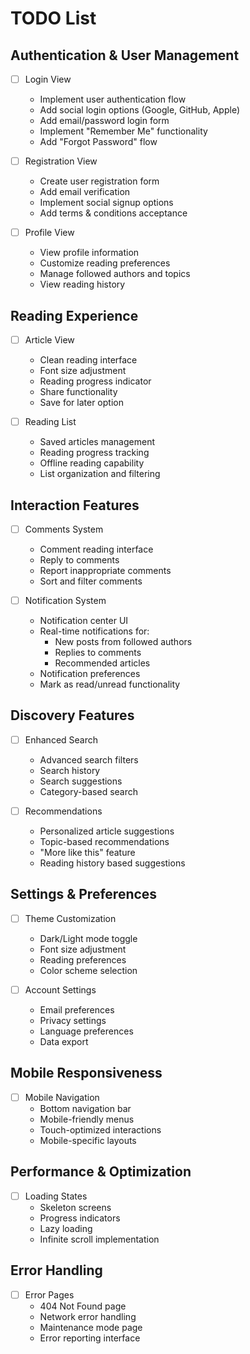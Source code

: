 # TODO List

## Authentication & User Management
- [ ] Login View
  - Implement user authentication flow
  - Add social login options (Google, GitHub, Apple)
  - Add email/password login form
  - Implement "Remember Me" functionality
  - Add "Forgot Password" flow

- [ ] Registration View
  - Create user registration form
  - Add email verification
  - Implement social signup options
  - Add terms & conditions acceptance

- [ ] Profile View
  - View profile information
  - Customize reading preferences
  - Manage followed authors and topics
  - View reading history

## Reading Experience
- [ ] Article View
  - Clean reading interface
  - Font size adjustment
  - Reading progress indicator
  - Share functionality
  - Save for later option

- [ ] Reading List
  - Saved articles management
  - Reading progress tracking
  - Offline reading capability
  - List organization and filtering

## Interaction Features
- [ ] Comments System
  - Comment reading interface
  - Reply to comments
  - Report inappropriate comments
  - Sort and filter comments

- [ ] Notification System
  - Notification center UI
  - Real-time notifications for:
    - New posts from followed authors
    - Replies to comments
    - Recommended articles
  - Notification preferences
  - Mark as read/unread functionality

## Discovery Features
- [ ] Enhanced Search
  - Advanced search filters
  - Search history
  - Search suggestions
  - Category-based search

- [ ] Recommendations
  - Personalized article suggestions
  - Topic-based recommendations
  - "More like this" feature
  - Reading history based suggestions

## Settings & Preferences
- [ ] Theme Customization
  - Dark/Light mode toggle
  - Font size adjustment
  - Reading preferences
  - Color scheme selection

- [ ] Account Settings
  - Email preferences
  - Privacy settings
  - Language preferences
  - Data export

## Mobile Responsiveness
- [ ] Mobile Navigation
  - Bottom navigation bar
  - Mobile-friendly menus
  - Touch-optimized interactions
  - Mobile-specific layouts

## Performance & Optimization
- [ ] Loading States
  - Skeleton screens
  - Progress indicators
  - Lazy loading
  - Infinite scroll implementation

## Error Handling
- [ ] Error Pages
  - 404 Not Found page
  - Network error handling
  - Maintenance mode page
  - Error reporting interface 